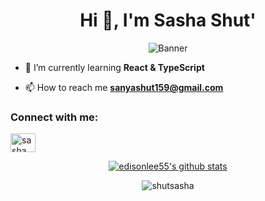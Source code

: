 <h1 align="center">Hi 👋, I'm Sasha Shut'</h1>
<p align="center">
  <img src="https://giffiles.alphacoders.com/221/221253.gif" alt="Banner">
</p>

- 🌱 I’m currently learning **React & TypeScript**

- 📫 How to reach me **sanyashut159@gmail.com**

<h3 align="left">Connect with me:</h3>
<p align="left">
<a href="https://www.linkedin.com/in/sasha-shut-219a76258/" target="blank">
  <img align="center" src="https://raw.githubusercontent.com/rahuldkjain/github-profile-readme-generator/master/src/images/icons/Social/linked-in-alt.svg" alt="sasha shut'" height="30" width="40" /></a>
</p>

<p align="center">
  <a href="https://github.com/ShutSasha"><img src="https://github-readme-stats.vercel.app/api?username=ShutSasha&hide_border=true&show_icons=true" alt="edisonlee55's github stats"></a>
</p>

<p align="center"><img align="center" src="https://github-readme-streak-stats.herokuapp.com/?user=shutsasha&" alt="shutsasha" /></p>

